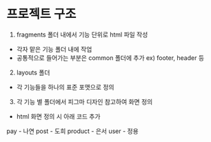 # 프로젝트 구조

1. fragments 폴더 내에서 기능 단위로 html 파일 작성
- 각자 맡은 기능 폴더 내에 작업
- 공통적으로 들어가는 부분은 common 폴더에 추가
ex) footer, header 등

2. layouts 폴더
- 각 기능들을 하나의 표준 포맷으로 정의

3. 각 기능 별 폴더에서 피그마 디자인 참고하여 화면 정의
- html 화면 정의 시 아래 코드 추가
<html xmlns:th="http://www.thymeleaf.org"
      xmlns:layout="http://www.ultraq.net.nz/thymeleaf/layout"
      layout:decorate="~{/layouts/--- 여기에 내가 작업한 layout 파일 이름  ---}"
      >
pay - 나연
post - 도희
product - 은서
user - 정용